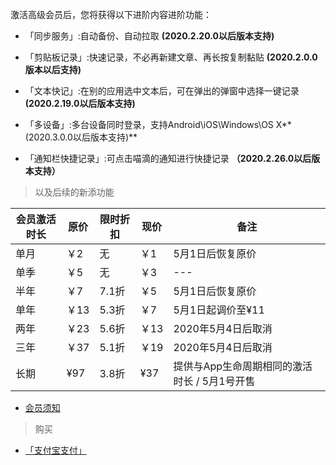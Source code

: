 激活高级会员后，您将获得以下进阶内容进阶功能：

* 「同步服务」:自动备份、自动拉取 **(2020.2.20.0以后版本支持)**

* 「剪贴板记录」:快速记录，不必再新建文章、再长按复制黏贴 **(2020.2.0.0版本以后支持)**

* 「文本快记」:在别的应用选中文本后，可在弹出的弹窗中选择一键记录 **(2020.2.19.0以后版本支持)**

* 「多设备」:多台设备同时登录，支持Android\iOS\Windows\OS X**(2020.3.0.0以后版本支持)**

* 「通知栏快捷记录」:可点击喵滴的通知进行快捷记录 **（2020.2.26.0以后版本支持）**

> 以及后续的新添功能

| 会员激活时长 | 原价 | 限时折扣 | 现价 | 备注 |
| --- | --- | --- | --- | --- |
| 单月 | ￥2 | 无 | ￥1 | 5月1日后恢复原价 |
| 单季 | ￥5 | 无 | ￥3 | --- |
| 半年 | ￥7 | 7.1折 | ￥5 | 5月1日后恢复原价 |
| 单年 | ￥13 | 5.3折 | ￥7 | 5月1日起调价至¥11 |
| 两年 | ￥23 | 5.6折 | ￥13 | 2020年5月4日后取消 |
| 三年 | ￥37 | 5.1折 | ￥19 | 2020年5月4日后取消 |
| 长期 | ¥97 | 3.8折 | ¥37 | 提供与App生命周期相同的激活时长 / 5月1号开售 |
 
* [会员须知](https://sunshinesudio.com/senior)

> 购买

* [「支付宝支付」](https://sunshinesudio.com/pay/alipay)
